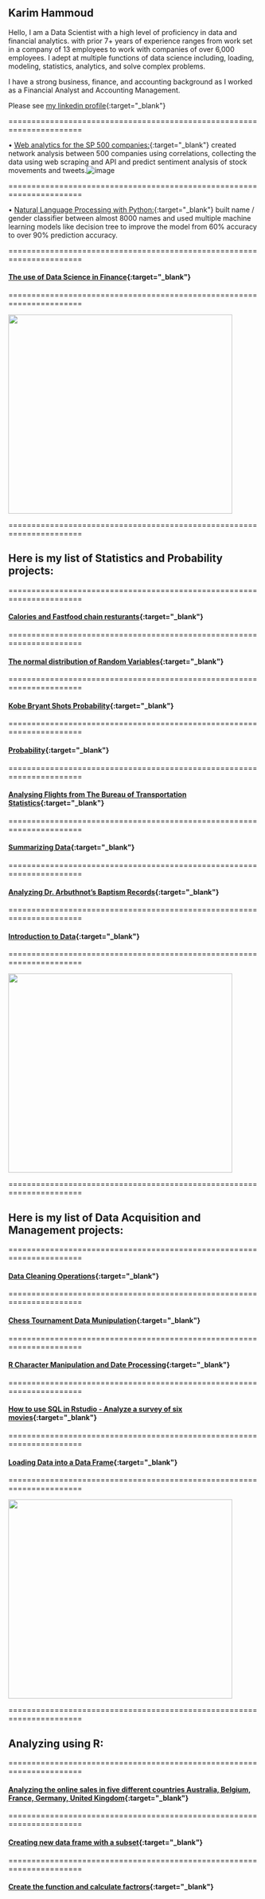## Karim Hammoud
Hello, I am a Data Scientist with a high level of proficiency in data and financial analytics. with prior 7+ years of experience ranges from work set in a company of 13 employees to work with companies of over 6,000 employees. I adept at multiple functions of data science including, loading, modeling, statistics, analytics, and solve complex problems.

I have a strong business, finance, and accounting background as I worked as a Financial Analyst and Accounting Management.

Please see [my linkedin profile](https://www.linkedin.com/in/karimhamoud/){:target="_blank"}

======================================================================

•	[Web analytics for the SP 500 companies:](https://github.com/akarimhammoud/DATA-620/blob/main/Week_6_final%20project/602FinalV2.ipynb){:target="_blank"}
created network analysis between 500 companies using correlations, collecting the data using web scraping and API and predict sentiment analysis of stock movements and tweets.![image](https://user-images.githubusercontent.com/68577624/137419982-1e3bc643-fa00-4c43-bb09-90ff4516517d.png)

======================================================================

•	[Natural Language Processing with Python:](https://github.com/akarimhammoud/DATA-620/blob/main/Week_5_project_3/Data_620_Project_3.ipynb){:target="_blank"} 
built name / gender classifier between almost 8000 names and used multiple machine learning models like decision tree to improve the model from 60% accuracy to over 90% prediction accuracy.

======================================================================












#### [The use of Data Science in Finance](https://rpubs.com/karim7mod/664921){:target="_blank"}


======================================================================

<img src="images/Image1.jpg" width="450" height="400" >

======================================================================


## Here is my list of Statistics and Probability projects:

======================================================================


#### [Calories and Fastfood chain resturants](https://rpubs.com/karim7mod/665772){:target="_blank"}


======================================================================


#### [The normal distribution of Random Variables](https://rpubs.com/karim7mod/666286){:target="_blank"}


======================================================================


#### [Kobe Bryant Shots Probability](https://rpubs.com/karim7mod/659991){:target="_blank"}


======================================================================


#### [Probability](https://rpubs.com/karim7mod/660168){:target="_blank"}


======================================================================


#### [Analysing Flights from The Bureau of Transportation Statistics](https://rpubs.com/karim7mod/656751){:target="_blank"}


======================================================================


#### [Summarizing Data](https://rpubs.com/karim7mod/659738){:target="_blank"}


======================================================================


#### [Analyzing Dr. Arbuthnot’s Baptism Records](https://rpubs.com/karim7mod/654382){:target="_blank"}


======================================================================


#### [Introduction to Data](https://rpubs.com/karim7mod/653815){:target="_blank"}


======================================================================

<img src="images/Image2.jpg" width="450" height="400" >

======================================================================


## Here is my list of Data Acquisition and Management projects:


======================================================================


#### [Data Cleaning Operations](https://rpubs.com/karim7mod/666335){:target="_blank"}


======================================================================


#### [Chess Tournament Data Munipulation](https://rpubs.com/karim7mod/662977){:target="_blank"}


======================================================================


#### [R Character Manipulation and Date Processing](https://rpubs.com/karim7mod/659719){:target="_blank"}


======================================================================


#### [How to use SQL in Rstudio - Analyze a survey of six movies](https://rpubs.com/karim7mod/658836){:target="_blank"}


======================================================================


#### [Loading Data into a Data Frame](https://rpubs.com/karim7mod/653816){:target="_blank"}


======================================================================


<img src="images/Image3.png" width="450" height="400" >

======================================================================

## Analyzing using R:

======================================================================


#### [Analyzing the online sales in five different countries Australia, Belgium, France, Germany, United Kingdom](https://rpubs.com/karim7mod/643107){:target="_blank"}


======================================================================


#### [Creating new data frame with a subset](https://rpubs.com/karim7mod/641568){:target="_blank"}


======================================================================


#### [Create the function and calculate factrors](https://rpubs.com/karim7mod/639344){:target="_blank"}
